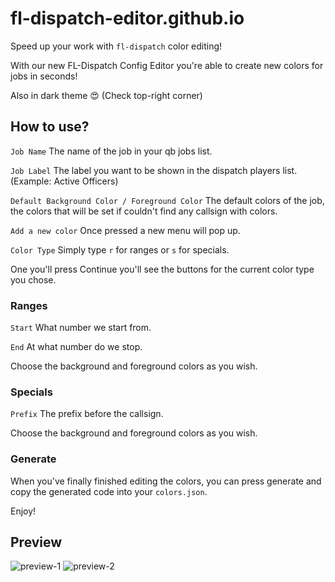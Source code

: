 # fl-dispatch-editor.github.io
Speed up your work with `fl-dispatch` color editing!

With our new FL-Dispatch Config Editor you're able to create new colors for jobs in seconds!

Also in dark theme 😍 (Check top-right corner)

## How to use?

`Job Name` The name of the job in your qb jobs list.

`Job Label` The label you want to be shown in the dispatch players list. (Example: Active Officers)

`Default Background Color / Foreground Color` The default colors of the job, the colors that will be set if couldn't find any callsign with colors.

`Add a new color` Once pressed a new menu will pop up.

`Color Type` Simply type `r` for ranges or `s` for specials.

One you'll press Continue you'll see the buttons for the current color type you chose.

### Ranges

`Start` What number we start from.

`End` At what number do we stop.

Choose the background and foreground colors as you wish.

### Specials

`Prefix` The prefix before the callsign.

Choose the background and foreground colors as you wish.

### Generate
When you've finally finished editing the colors, you can press generate and copy the generated code into your `colors.json`.

Enjoy!

## Preview
![preview-1](https://media.discordapp.net/attachments/1047244801252270080/1246453667306016878/image.png?ex=665c71f0&is=665b2070&hm=9da6f04fb37992d98adb773e052a64f683218ee397539eff7ce2e71e2251b696&=&format=webp&quality=lossless&width=1920&height=681)
![preview-2](https://media.discordapp.net/attachments/1047244801252270080/1246453667075199037/image.png?ex=665c71f0&is=665b2070&hm=1072eb86adb8c7762837b4a910ae1e2f4c13df6d7940f028772999016acfe2b7&=&format=webp&quality=lossless&width=1920&height=688)
